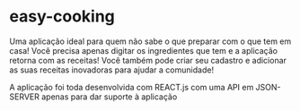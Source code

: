 # easy-cooking

Uma aplicação ideal para quem não sabe o que preparar com o que tem em casa! Você precisa apenas digitar os ingredientes que tem e a aplicação retorna com as receitas! 
Você também pode criar seu cadastro e adicionar as suas receitas inovadoras para ajudar a comunidade!

A aplicação foi toda desenvolvida com REACT.js com uma API em JSON-SERVER apenas para dar suporte à aplicação
